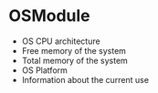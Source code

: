 # OSModule
* OS CPU architecture
* Free memory of the system
* Total memory of the system
* OS Platform
* Information about the current use

